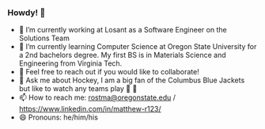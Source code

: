 ### Howdy! 🤠
- 🤖 I’m currently working at Losant as a Software Engineer on the Solutions Team
- 🌱 I’m currently learning Computer Science at Oregon State University for a 2nd bachelors degree. My first BS is in Materials Science and Engineering from Virginia Tech.
- 👯 Feel free to reach out if you would like to collaborate!
- 💬 Ask me about Hockey, I am a big fan of the Columbus Blue Jackets but like to watch any teams play 🏒 🥅
- 📫 How to reach me: rostma@oregonstate.edu / https://www.linkedin.com/in/matthew-r123/
- 😄 Pronouns: he/him/his
